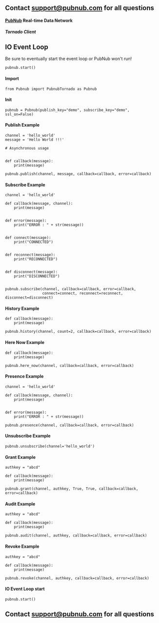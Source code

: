 ## Contact support@pubnub.com for all questions

#### [PubNub](http://www.pubnub.com) Real-time Data Network
##### Tornado Client

## IO Event Loop
Be sure to eventually start the event loop or PubNub won't run!

```
pubnub.start()
```

#### Import
```
from Pubnub import PubnubTornado as Pubnub
```

#### Init
```
pubnub = Pubnub(publish_key="demo", subscribe_key="demo", ssl_on=False)
```

#### Publish Example
```
channel = 'hello_world'
message = 'Hello World !!!'

# Asynchronous usage


def callback(message):
    print(message)

pubnub.publish(channel, message, callback=callback, error=callback)
```

#### Subscribe Example
```
channel = 'hello_world'

def callback(message, channel):
    print(message)


def error(message):
    print("ERROR : " + str(message))


def connect(message):
    print("CONNECTED")


def reconnect(message):
    print("RECONNECTED")


def disconnect(message):
    print("DISCONNECTED")


pubnub.subscribe(channel, callback=callback, error=callback,
                 connect=connect, reconnect=reconnect, disconnect=disconnect)
```

#### History Example
```
def callback(message):
    print(message)

pubnub.history(channel, count=2, callback=callback, error=callback)
```

#### Here Now Example
```
def callback(message):
    print(message)

pubnub.here_now(channel, callback=callback, error=callback)
```

#### Presence Example
```
channel = 'hello_world'

def callback(message, channel):
    print(message)


def error(message):
    print("ERROR : " + str(message))

pubnub.presence(channel, callback=callback, error=callback)
```

#### Unsubscribe Example
```
pubnub.unsubscribe(channel='hello_world')
```

#### Grant Example
```
authkey = "abcd"

def callback(message):
    print(message)

pubnub.grant(channel, authkey, True, True, callback=callback, error=callback)

```

#### Audit Example
```
authkey = "abcd"

def callback(message):
    print(message)

pubnub.audit(channel, authkey, callback=callback, error=callback)
```

#### Revoke Example
```
authkey = "abcd"

def callback(message):
    print(message)

pubnub.revoke(channel, authkey, callback=callback, error=callback)
```


#### IO Event Loop start
```
pubnub.start()
```

## Contact support@pubnub.com for all questions
